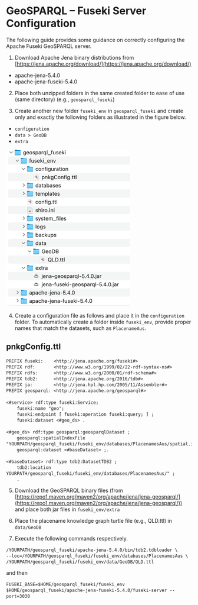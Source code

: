 # GeoSPARQL – Fuseki Server Configuration

The following guide provides some guidance on correctly configuring the Apache Fuseki GeoSPARQL server. 

1.	Download Apache Jena binary distributions from 
[https://jena.apache.org/download/](https://jena.apache.org/download/)
- apache-jena-5.4.0
- apache-jena-fuseki-5.4.0

2.	Place both unzipped folders in the same created folder to ease of use (same directory) (e.g., `geosparql_fuseki`)

3.	Create another new folder `fuseki_env` in `geosparql_fuseki` and create only and exactly the following folders as illustrated in the figure below.
- `configuration`
-	`data > GeoDB`
-	`extra`

![Fuseki directory structure](fuseki-directory.png)

4.	Create a configuration file as follows and place it in the `configuration` folder. To automatically create a folder inside `fuseki_env`,
provide proper names that match the datasets, such as `PlacenameAus`.

## pnkgConfig.ttl
```
PREFIX fuseki:    <http://jena.apache.org/fuseki#>
PREFIX rdf:       <http://www.w3.org/1999/02/22-rdf-syntax-ns#>
PREFIX rdfs:      <http://www.w3.org/2000/01/rdf-schema#>
PREFIX tdb2:      <http://jena.apache.org/2016/tdb#>
PREFIX ja:        <http://jena.hpl.hp.com/2005/11/Assembler#>
PREFIX geosparql: <http://jena.apache.org/geosparql#>

<#service> rdf:type fuseki:Service;
    fuseki:name "geo";
    fuseki:endpoint [ fuseki:operation fuseki:query; ] ;
    fuseki:dataset <#geo_ds> .

<#geo_ds> rdf:type geosparql:geosparqlDataset ;
    geosparql:spatialIndexFile "YOURPATH/geosparql_fuseki/fuseki_env/databases/PlacenamesAus/spatial.index";
    geosparql:dataset <#baseDataset> ;.

<#baseDataset> rdf:type tdb2:DatasetTDB2 ;
    tdb2:location YOURPATH/geosparql_fuseki/fuseki_env/databases/PlacenamesAus/" ;
    .
```

5.	Download the GeoSPARQL binary files (from [https://repo1.maven.org/maven2/org/apache/jena/jena-geosparql/](https://repo1.maven.org/maven2/org/apache/jena/jena-geosparql/)) and place both jar files in `fuseki_env/extra`

6.	Place the placename knowledge graph turtle file (e.g., QLD.ttl) in `data/GeoDB`

7.	Execute the following commands respectively.

```
/YOURPATH/geosparql_fuseki/apache-jena-5.4.0/bin/tdb2.tdbloader \
--loc=/YOURPATH/geosparql_fuseki/fuseki_env/databases/PlacenamesAus \
/YOURPATH/geosparql_fuseki/fuseki_env/data/GeoDB/QLD.ttl
```
and then
```
FUSEKI_BASE=$HOME/geosparql_fuseki/fuseki_env $HOME/geosparql_fuseki/apache-jena-fuseki-5.4.0/fuseki-server --port=3030
```
 
